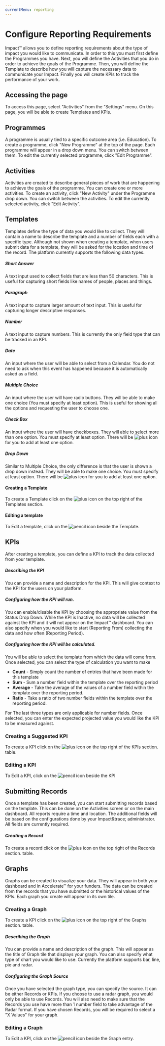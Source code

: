 ```yaml
---
currentMenu: reporting
---
```


# Configure Reporting Requirements

Impact&trade; allows you to define reporting requirements about the type of impact you would like to communicate. In order to this you must first define the Programmes you have. Next, you will define the Activities that you do in order to achieve the goals of the Programme. Then, you will define the Template to describe how you will capture the necessary  data to communicate your Impact. Finally you will create KPIs to track the performance of your work.

## Accessing the page

To access this page, select "Activities" from the "Settings" menu. On this page, you will be able to create Templates and KPIs.

## Programmes

A programme is usually tied to a specific outcome area (i.e. Education). To create a programme, click "New Programme" at the top of the page. Each programme will appear in a drop down menu. You can switch between them. To edit the currently selected programme, click "Edit Programme".

## Activities

Activities are created to describe general pieces of work that are happening to achieve the goals of the programme. You can create one or more activities. To create an activity, click "New Activity" under the Programme drop down. You can switch between the activities. To edit the currently selected activity, click "Edit Activity".


## Templates

Templates define the type of data you would like to collect. They will contain a name to describe the template and a number of fields each with a specific type. Although not shown when creating a template, when users submit data for a template, they will be asked for the location and time of the record. The platform currently supports the following data types.

##### Short Answer
A text input used to collect fields that are less than 50 characters. This is useful for capturing short fields like names of people, places and things.

##### Paragraph
A text input to capture larger amount of text input. This is useful for capturing longer descriptive responses.

#####  Number
A text input to capture numbers. This is currently the only field type that can be tracked in an KPI.

##### Date
An input where the user will be able to select from a Calendar. You do not need to ask when this event has happened because it is automatically asked as a field.

##### Multiple Choice
An input where the user will have radio buttons. They will be able to make one choice (You must specify at least option). This is useful for showing all the options and requesting the user to choose one.

##### Check Box
An input where the user will have checkboxes. They will able to select more than one option. You must specify at least option. There will be ![plus icon](https://d3e1wbkfmk6n2w.cloudfront.net/fa/plus.png "Plus Icon") for you to add at least one option.

##### Drop Down
Similar to Multiple Choice, the only difference is that the user is shown a drop down instead. They will be able to make one choice. You must specify at least option. There will be ![plus icon](https://d3e1wbkfmk6n2w.cloudfront.net/fa/plus.png "Plus Icon") for you to add at least one option.

#### Creating a Template

To create a Template click on the ![plus icon](https://d3e1wbkfmk6n2w.cloudfront.net/fa/plus.png "Plus Icon") on the top right of the Templates section.

#### Editing a template

To Edit a template, click on the ![pencil icon](https://d3e1wbkfmk6n2w.cloudfront.net/fa/pencil.png "Pencil Icon") beside the Template.

## KPIs

After creating a template, you can define a KPI to track the data collected from your template.

##### Describing the KPI

You can provide a name and description for the KPI. This will give context to the KPI for the users on your platform.

##### Configuring how the KPI will run.

You can enable/disable the KPI by choosing the appropriate value from the Status Drop Down. While the KPI is Inactive, no data will be collected against the KPI and it will not appear on the Impact&trade; dashboard. You can also specify when you would like to start (Reporting From) collecting the data and how often (Reporting Period).

##### Configuring how the KPI will be calculated.

You will be able to select the template from which the data will come from. Once selected, you can select the type of calculation you want to make

* **Count** - Simply count the number of entries that have been made for this template
* **Sum** - Sum a number field within the template over the reporting period
* **Average** - Take the average of the values of a number field within the template over the reporting period.
* **Ratio** - Take a ratio of two number fields within the template over the reporting period.

For The last three types are only applicable for number fields. Once selected, you can enter the expected projected value you would like the KPI to be measured against.

### Creating a Suggested KPI

To create a KPI click on the ![plus icon](https://d3e1wbkfmk6n2w.cloudfront.net/fa/plus.png "Plus Icon") on the top right of the KPIs section.
table.

### Editing a KPI

To Edit a KPI, click on the ![pencil icon](https://d3e1wbkfmk6n2w.cloudfront.net/fa/pencil.png "Pencil Icon") beside the KPI


## Submitting Records

Once a template has been created, you can start submitting records based on the template. This can be done on the Activities screen or on the main dashboard. All reports require a time and location. The additional fields will be based on the configurations done by your Impact&trace; administrator. All fields are currently required.

##### Creating a Record

To create a record click on the ![plus icon](https://d3e1wbkfmk6n2w.cloudfront.net/fa/plus.png "Plus Icon") on the top right of the Records section.
table.

## Graphs

Graphs can be created to visualize your data. They will appear in both your dashboard and in Accelerate&trade; for your funders. The data can be created from the records that you have submitted or the historical values of the KPIs. Each graph you create will appear in its own tile.

### Creating a Graph

To create a KPI click on the ![plus icon](https://d3e1wbkfmk6n2w.cloudfront.net/fa/plus.png "Plus Icon") on the top right of the Graphs section.
table.

##### Describing the Graph

You can provide a name and description of the graph. This will appear as the title of Graph tile that displays your graph. You can also specify what type of chart you would like to use. Currently the platform supports bar, line, pie and radar.

##### Configuring the Graph Source

Once you have selected the graph type, you can specify the source. It can be either Records or KPIs. If you choose to use a radar graph, you would only be able to use Records. You will also need to make sure that the Records you use have more than 1 number field to take advantage of the Radar format. If you have chosen Records, you will be required to select a "X Values" for your graph.

### Editing a Graph

To Edit a KPI, click on the ![pencil icon](https://d3e1wbkfmk6n2w.cloudfront.net/fa/pencil.png "Pencil Icon") beside the Graph entry.
